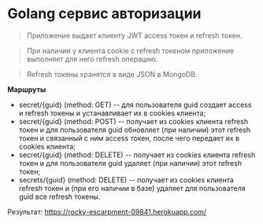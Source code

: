 
# Golang cервис авторизации 

> Приложение выдает клиенту JWT access токен и refresh токен.

> При наличии у клиента cookie с refresh токеном приложение выполняет для него refresh операцию.

> Refresh токены хранятся в виде JSON в MongoDB.

**Маршруты**

- secret/{guid} (method: GET)
-- для пользователя guid создает access и refresh токены и устанавливает их в cookies клиента;
- secret/{guid} (method: POST)
-- получает из cookies клиента refresh токен и для пользователя guid обновляет (при наличии) этот refresh токен 
и связанный с ним access токен, после чего передает их в cookies клиента;
- secret/{guid} (method: DELETE)
-- получает из cookies клиента refresh токен и для пользователя guid удаляет (при наличии) этот refresh токен;
- secrets/{guid} (method: DELETE)
-- получает из cookies клиента refresh токен и (при его наличии в базе) удаляет для пользователя guid все refresh токены.

Результат: https://rocky-escarpment-09841.herokuapp.com/